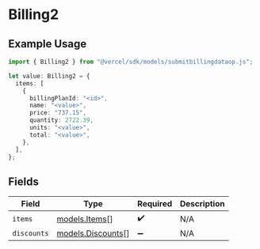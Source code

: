# Billing2

## Example Usage

```typescript
import { Billing2 } from "@vercel/sdk/models/submitbillingdataop.js";

let value: Billing2 = {
  items: [
    {
      billingPlanId: "<id>",
      name: "<value>",
      price: "737.15",
      quantity: 2722.39,
      units: "<value>",
      total: "<value>",
    },
  ],
};
```

## Fields

| Field                                        | Type                                         | Required                                     | Description                                  |
| -------------------------------------------- | -------------------------------------------- | -------------------------------------------- | -------------------------------------------- |
| `items`                                      | [models.Items](../models/items.md)[]         | :heavy_check_mark:                           | N/A                                          |
| `discounts`                                  | [models.Discounts](../models/discounts.md)[] | :heavy_minus_sign:                           | N/A                                          |